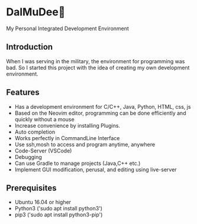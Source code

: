 # DalMuDee🌙

My Personal Integrated Development Environment

## Introduction

When I was serving in the military, the environment for programming was bad.
So I started this project with the idea of creating my own development environment.

## Features

* Has a development environment for C/C++, Java, Python, HTML, css, js
* Based on the Neovim editor, programming can be done efficiently and quickly without a mouse
* Increase convenience by installing Plugins.
* Auto completion
* Works perfectly in CommandLine Interface
* Use ssh,mosh to access and program anytime, anywhere
* Code-Server (VSCode)
* Debugging
* Can use Gradle to manage projects (Java,C++ etc.)
* Implement GUI modification, perusal, and editing using live-server

## Prerequisites

* Ubuntu 16.04 or higher
* Python3 ('sudo apt install python3')
* pip3 ('sudo apt install python3-pip')

